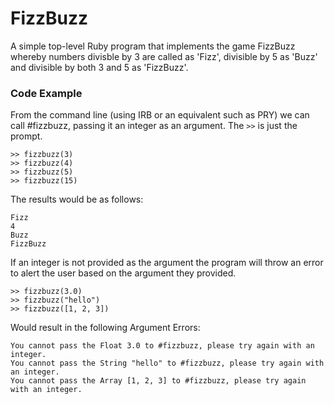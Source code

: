 # FizzBuzz

A simple top-level Ruby program that implements the game FizzBuzz whereby numbers divisble by 3 are called as 'Fizz', divisible by 5 as 'Buzz' and divisible by both 3 and 5 as 'FizzBuzz'. 

### Code Example

From the command line (using IRB or an equivalent such as PRY) we can call #fizzbuzz, passing it an integer as an argument.  The `>>` is just the prompt.
```
>> fizzbuzz(3)
>> fizzbuzz(4)
>> fizzbuzz(5)
>> fizzbuzz(15)
```
The results would be as follows:
```
Fizz
4
Buzz
FizzBuzz
```
If an integer is not provided as the argument the program will throw an error to alert the user based on the argument they provided.
```
>> fizzbuzz(3.0)
>> fizzbuzz("hello")
>> fizzbuzz([1, 2, 3])
```
Would result in the following Argument Errors:
```
You cannot pass the Float 3.0 to #fizzbuzz, please try again with an integer.
You cannot pass the String "hello" to #fizzbuzz, please try again with an integer.
You cannot pass the Array [1, 2, 3] to #fizzbuzz, please try again with an integer.
```
